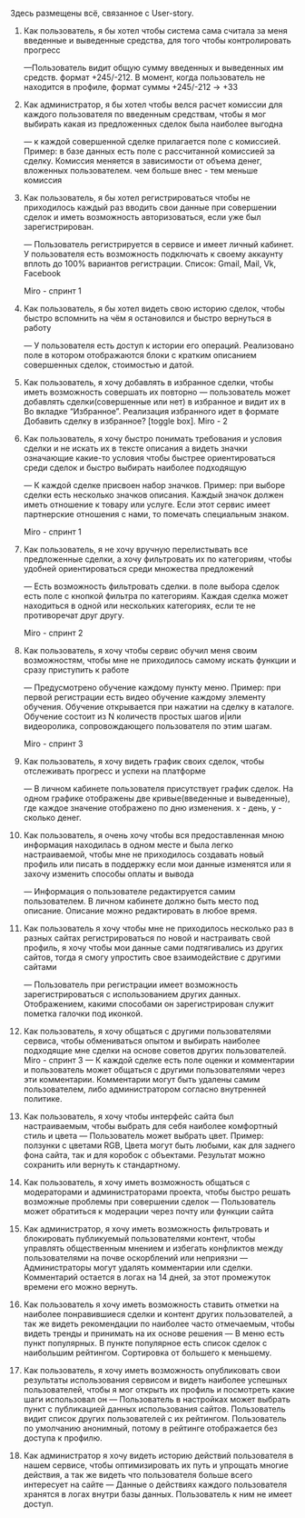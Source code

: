 Здесь размещены всё, связанное с User-story.

1. Как пользователь, я бы хотел чтобы система сама считала за меня введенные и выведенные средства, для того чтобы контролировать прогресс
    
    —Пользователь видит общую сумму введенных и выведенных им средств. формат +245/-212. В момент, когда пользователь не находится в профиле, формат суммы +245/-212 → +33
    
2. Как администратор, я бы хотел чтобы велся расчет комиссии для каждого пользователя по введенным средствам, чтобы я мог выбирать какая из предложенных сделок была наиболее выгодна
    
    — к каждой совершенной сделке прилагается поле с комиссией. Пример: в базе данных есть поле с рассчитанной комиссией за сделку. Комиссия меняется в зависимости от объема денег, вложенных пользователем. чем больше внес - тем меньше комиссия
    
3. Как пользователь, я бы хотел регистрироваться чтобы не приходилось каждый раз вводить свои данные при совершении сделок и иметь возможность авторизоваться, если уже был зарегистрирован.
    
    — Пользователь регистрируется в сервисе и имеет личный кабинет. У пользователя есть возможность подключать к своему аккаунту вплоть до 100% вариантов регистрации. Список: Gmail, Mail, Vk, Facebook
    
    Miro - спринт 1
    
4. Как пользователь, я бы хотел видеть свою историю сделок, чтобы быстро вспомнить на чём я остановился и быстро вернуться в работу
    
    — У пользователя есть доступ к истории его операций. Реализовано поле в котором отображаются блоки с кратким описанием совершенных сделок, стоимостью и датой. 
    
5. Как пользователь, я хочу добавлять в избранное сделки, чтобы иметь возможность совершать их повторно
— пользователь может добавлять сделки(совершенные или нет) в избранное и видит их в Во вкладке “Избранное”.  Реализация избранного идет в формате Добавить сделку в избранное? [toggle box]. Miro - 2
6. Как пользователь, я хочу быстро понимать требования и условия сделки и не искать их в тексте описания а видеть значки означающие какие-то условия чтобы быстрее ориентироваться среди сделок и быстро выбирать наиболее подходящую 
    
    — К каждой сделке присвоен набор значков. Пример: при выборе сделки есть несколько значков описания. Каждый значок должен иметь отношение к товару или услуге. Если этот сервис имеет партнерские отношения с нами, то помечать специальным знаком.
    
    Miro - спринт 1
    
7. Как пользователь, я не хочу вручную перелистывать все предложенные сделки, а хочу фильтровать их по категориям, чтобы удобней ориентироваться среди множества предложений 
    
    — Есть возможность фильтровать сделки. в поле выбора сделок есть поле с кнопкой фильтра по категориям. Каждая сделка может находиться в одной или нескольких категориях, если те не противоречат друг другу. 
    
    Miro - спринт 2
    
8. Как пользователь, я хочу чтобы сервис обучил меня своим возможностям, чтобы мне не приходилось самому искать функции и сразу приступить к работе
    
    — Предусмотрено обучение каждому пункту меню. Пример: при первой регистрации есть видео обучение каждому элементу обучения. Обучение открывается при нажатии на сделку в каталоге. Обучение состоит из N количеств простых шагов и|или видеоролика, сопровождающего пользователя по этим шагам.
    
    Miro - спринт 3
    
9. Как пользователь, я хочу видеть график своих сделок, чтобы отслеживать прогресс и успехи на платформе
    
    — В личном кабинете пользователя присутствует график сделок. На одном графике отображены две кривые(введенные и выведенные), где каждое значение отображено по дню изменения. x - день, y - сколько денег. 
    
10. Как пользователь, я очень хочу чтобы вся предоставленная мною информация находилась в одном месте и была легко настраиваемой, чтобы мне не приходилось создавать новый профиль или писать в поддержку если мои данные изменятся или я захочу изменить способы оплаты и вывода
    
    — Информация о пользователе редактируется самим пользователем. В личном кабинете должно быть место под описание. Описание можно редактировать в любое время.
    
11. Как пользователь я хочу чтобы мне не приходилось несколько раз в разных сайтах регистрироваться по новой и настраивать свой профиль, я хочу чтобы мои данные сами подтягивались из других сайтов, тогда я смогу упростить свое взаимодействие с другими сайтами
    
    — Пользователь при регистрации имеет возможность зарегистрироваться с использованием других данных.  Отображением, какими способами он зарегистрирован служит пометка галочки под иконкой.
    
12. Как пользователь, я хочу общаться с другими пользователями сервиса, чтобы обмениваться опытом и выбирать наиболее подходящие мне сделки на основе советов других пользователей. Miro - спринт 3
— К каждой сделке есть поле оценки и комментарии и пользователь может общаться с другими пользователями через эти комментарии.  Комментарии могут быть удалены самим пользователем, либо администратором согласно внутренней политике.
13. Как пользователь, я хочу чтобы интерфейс сайта был настраиваемым, чтобы выбрать для себя наиболее комфортный стиль и цвета
— Пользователь может выбрать цвет. Пример: ползунки с цветами RGB, Цвета могут быть любыми, как для заднего фона сайта, так и для коробок с объектами. Результат можно сохранить или вернуть к стандартному.
14. Как пользователь, я хочу иметь возможность общаться с модераторами и администраторами проекта, чтобы быстро решать возможные проблемы при совершении сделок
— Пользователь может обратиться к модерации через почту или функции сайта
15. Как администратор, я хочу иметь возможность фильтровать и блокировать публикуемый пользователями контент, чтобы управлять общественным мнением и избегать конфликтов между пользователями на почве оскорблений или неприязни
— Администраторы могут удалять комментарии или сделки. Комментарий остается в логах на 14 дней, за этот промежуток времени его можно вернуть.
16. Как пользователь я хочу иметь возможность ставить отметки на наиболее понравившиеся сделки и контент других пользователей, а так же видеть рекомендации по наиболее часто отмечаемым, чтобы видеть тренды и принимать на их основе решения
— В меню есть пункт популярных. В пункте популярное есть список сделок с наибольшим рейтингом. Сортировка от большего к меньшему.
17. Как пользователь, я хочу иметь возможность опубликовать свои результаты использования сервисом и видеть наиболее успешных пользователей, чтобы я мог открыть их профиль и посмотреть какие шаги использовал он
— Пользователь в настройках может выбрать пункт с публикацией данных использования сайтов. Пользователь видит список других пользователей с их рейтингом. Пользователь по умолчанию анонимный, потому в рейтинге отображается без доступа к профилю.
18. Как администратор я хочу видеть историю действий пользователя в нашем сервисе, чтобы оптимизировать их путь и упрощать многие действия, а так же видеть что пользователя больше всего интересует на сайте
— Данные о действиях каждого пользователя хранятся в логах внутри базы данных.  Пользователь к ним не имеет доступ.
